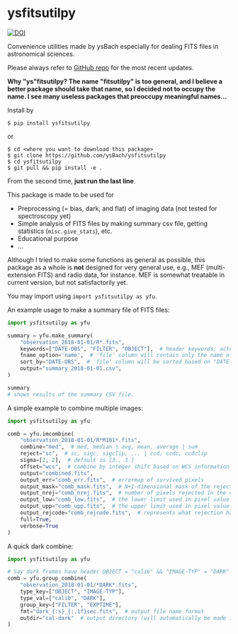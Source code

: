 # ysfitsutilpy

[![DOI](https://zenodo.org/badge/155046626.svg)](https://zenodo.org/badge/latestdoi/155046626)

Convenience utilities made by ysBach especially for dealing FITS files in astronomical sciences.

Please always refer to [GitHub repo](https://github.com/ysBach/ysfitsutilpy) for the most recent updates.

**Why "ys"fitsutilpy? The name "fitsutilpy" is too general, and I believe a better package should take that name, so I decided not to occupy the name. I see many useless packages that preoccupy meaningful names...**

Install by

```
$ pip install ysfitsutilpy
```

or

```
$ cd <where you want to download this package>
$ git clone https://github.com/ysBach/ysfitsutilpy
$ cd ysfitsutilpy
$ git pull && pip install -e .
```
From the second time, **just run the last line**.


This package is made to be used for
* Preprocessing (= bias, dark, and flat) of imaging data (not tested for spectroscopy yet)
* Simple analysis of FITS files by making summary csv file, getting statistics (``misc.give_stats``), etc.
* Educational purpose
* ...

Although I tried to make some functions as general as possible, this package as a whole is **not** designed for very general use, e.g., MEF (multi-extension FITS) and radio data, for instance. MEF is somewhat treatable in current version, but not satisfactorily yet.

You may import using ``import ysfitsutilpy as yfu``.

An example usage to make a summary file of FITS files:
```python
import ysfitsutilpy as yfu

summary = yfu.make_summary(
    "observation_2018-01-01/R*.fits",
    keywords=["DATE-OBS", "FILTER", "OBJECT"],  # header keywords; actually it is case-insensitive
    fname_option='name',  # 'file' column will contain only the name of the file (not full path)
    sort_by="DATE-OBS",  # 'file' column will be sorted based on "DATE-OBS" value in the header
    output="summary_2018-01-01.csv",
)

summary
# shows results of the summary CSV file.
```

A simple example to combine multiple images:
```python
import ysfitsutilpy as yfu

comb = yfu.imcombine(
    "observation_2018-01-01/R*M101*.fits",
    combine="med",  # med, median | avg, mean, average | sum
    reject="sc",  # sc, sigc, sigclip, ... | ccd, ccdc, ccdclip
    sigma=[2, 2],  # default is [3., 3.]
    offset="wcs",  # combine by integer shift based on WCS information in headers
    output="combined.fits",
    output_err="comb_err.fits",  # errormap of survived pixels
    output_mask="comb_mask.fits",  # N+1-dimensional mask of the rejected pixel positions
    output_nrej="comb_nrej.fits",  # number of pixels rejected in the output file.
    output_low="comb_low.fits",  # the lower limit used in pixel value rejection
    output_upp="comb_upp.fits",  # the upper limit used in pixel value rejection
    output_rejcode="comb_rejcode.fits",  # represents what rejection has happened (see docstring)
    full=True,
    verbose=True
)
```

A quick dark combine:
```python
import ysfitsutilpy as yfu

# Say dark frames have header OBJECT = "calib" && "IMAGE-TYP" = "DARK"
comb = yfu.group_combine(
    "observation_2018-01-01/*DARK*.fits",
    type_key=["OBJECT", "IMAGE-TYP"],
    type_val=["calib", "DARK"],
    group_key=["FILTER", "EXPTIME"],
    fmt="dark_{:s}_{:.1f}sec.fits",  # output file name format
    outdir="cal-dark"  # output directory (will automatically be made if not exist)
)
```